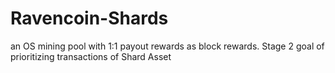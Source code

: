 # Ravencoin-Shards
an OS mining pool with 1:1 payout rewards as block rewards.  Stage 2 goal of prioritizing transactions of Shard Asset 
